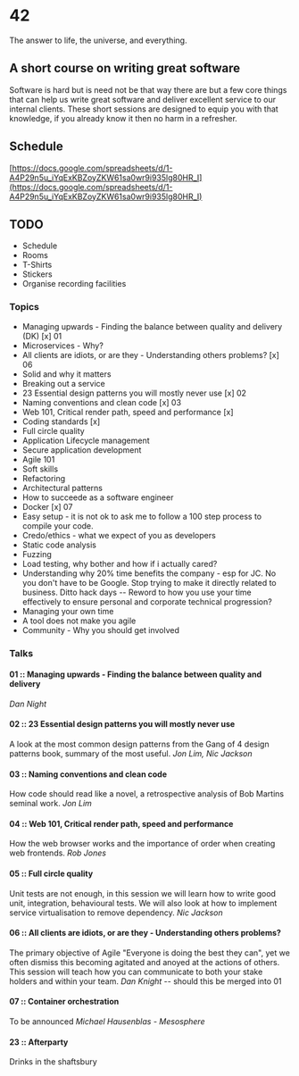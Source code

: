 # 42
The answer to life, the universe, and everything.

## A short course on writing great software
Software is hard but is need not be that way there are but a few core things
that can help us write great software and deliver excellent service to our 
internal clients.  These short sessions are designed to equip you with that
knowledge, if you already know it then no harm in a refresher.

## Schedule
[https://docs.google.com/spreadsheets/d/1-A4P29n5u_iYqExKBZoyZKW61sa0wr9i935lg80HR_I](https://docs.google.com/spreadsheets/d/1-A4P29n5u_iYqExKBZoyZKW61sa0wr9i935lg80HR_I)

## TODO
* Schedule
* Rooms
* T-Shirts
* Stickers
* Organise recording facilities

### Topics
* Managing upwards - Finding the balance between quality and delivery (DK) [x] 01
* Microservices - Why?
* All clients are idiots, or are they - Understanding others problems? [x] 06
* Solid and why it matters
* Breaking out a service
* 23 Essential design patterns you will mostly never use [x] 02
* Naming conventions and clean code [x] 03
* Web 101, Critical render path, speed and performance [x] 
* Coding standards [x]
* Full circle quality
* Application Lifecycle management
* Secure application development
* Agile 101
* Soft skills
* Refactoring
* Architectural patterns
* How to succeede as a software engineer 
* Docker [x] 07
* Easy setup - it is not ok to ask me to follow a 100 step process to compile
  your code.
* Credo/ethics - what we expect of you as developers
* Static code analysis
* Fuzzing
* Load testing, why bother and how if i actually cared?
* Understanding why 20% time benefits the company - esp for JC. No you don't have to be Google. Stop trying to make it directly related to business. Ditto hack days
-- Reword to how you use your time effectively to ensure personal and corporate technical progression?
* Managing your own time
* A tool does not make you agile
* Community - Why you should get involved

### Talks

#### 01 :: Managing upwards - Finding the balance between quality and delivery
*Dan Night*

#### 02 :: 23 Essential design patterns you will mostly never use
A look at the most common design patterns from the Gang of 4 design patterns book, summary of the most useful.
*Jon Lim, Nic Jackson*

#### 03 :: Naming conventions and clean code
How code should read like a novel, a retrospective analysis of Bob Martins seminal work.
*Jon Lim*

#### 04 :: Web 101, Critical render path, speed and performance
How the web browser works and the importance of order when creating web frontends.
*Rob Jones*

#### 05 :: Full circle quality
Unit tests are not enough, in this session we will learn how to write good unit, integration, behavioural tests.  We will also look at how to implement service virtualisation to remove dependency.
*Nic Jackson*

#### 06 :: All clients are idiots, or are they - Understanding others problems?
The primary objective of Agile "Everyone is doing the best they can", yet we often dismiss this becoming agitated and anoyed at the actions of others.  This session will teach how you can communicate to both your stake holders and within your team.
*Dan Knight*
-- should this be merged into 01

#### 07 :: Container orchestration
To be announced
*Michael Hausenblas - Mesosphere*

#### 23 :: Afterparty
Drinks in the shaftsbury
